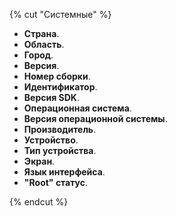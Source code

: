 {% cut "Системные" %}

- **Страна**.
- **Область**.
- **Город**.
- **Версия**.
- **Номер сборки**.
- **Идентификатор**.
- **Версия SDK**.
- **Операционная система**.
- **Версия операционной системы**.
- **Производитель**.
- **Устройство**.
- **Тип устройства**.
- **Экран**.
- **Язык интерфейса**.
- **"Root" статус**.  

{% endcut %}
